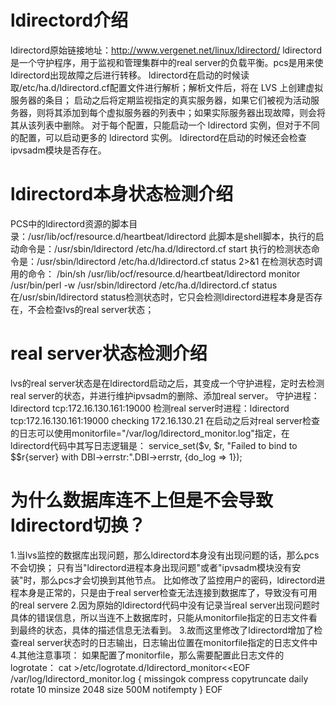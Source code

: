 # ldirectord介绍
ldirectord原始链接地址：http://www.vergenet.net/linux/ldirectord/
ldirectord 是一个守护程序，用于监视和管理集群中的real server的负载平衡。pcs是用来使ldirectord出现故障之后进行转移。
ldirectord在启动的时候读取/etc/ha.d/ldirectord.cf配置文件进行解析；解析文件后，将在 LVS 上创建虚拟服务器的条目；
启动之后将定期监视指定的真实服务器，如果它们被视为活动服务器，则将其添加到每个虚拟服务器的列表中；如果实际服务器出现故障，则会将其从该列表中删除。
对于每个配置，只能启动一个 ldirectord 实例，但对于不同的配置，可以启动更多的 ldirectord 实例。
ldirectord在启动的时候还会检查ipvsadm模块是否存在。

# ldirectord本身状态检测介绍
PCS中的ldirectord资源的脚本目录：/usr/lib/ocf/resource.d/heartbeat/ldirectord
此脚本是shell脚本，执行的启动命令是：/usr/sbin/ldirectord /etc/ha.d/ldirectord.cf start
执行的检测状态命令是：/usr/sbin/ldirectord /etc/ha.d/ldirectord.cf status 2>&1
在检测状态时调用的命令：
    /bin/sh /usr/lib/ocf/resource.d/heartbeat/ldirectord monitor
    /usr/bin/perl -w /usr/sbin/ldirectord /etc/ha.d/ldirectord.cf status
在/usr/sbin/ldirectord status检测状态时，它只会检测ldirectord进程本身是否存在，不会检查lvs的real server状态；

# real server状态检测介绍
lvs的real server状态是在ldirectord启动之后，其变成一个守护进程，定时去检测real server的状态，并进行维护ipvsadm的删除、添加real server。
守护进程：ldirectord tcp:172.16.130.161:19000
    检测real server时进程：ldirectord tcp:172.16.130.161:19000 checking 172.16.130.21
在启动之后对real server检查的日志可以使用monitorfile="/var/log/ldirectord_monitor.log"指定，在ldirectord代码中其写日志逻辑是：
    service_set($v, $r, "Failed to bind to $$r{server} with DBI->errstr:".DBI->errstr, {do_log => 1});



# 为什么数据库连不上但是不会导致ldirectord切换？
1.当lvs监控的数据库出现问题，那么ldirectord本身没有出现问题的话，那么pcs不会切换；
只有当"ldirectord进程本身出现问题"或者"ipvsadm模块没有安装"时，那么pcs才会切换到其他节点。
比如修改了监控用户的密码，ldirectord进程本身是正常的，只是由于real server检查无法连接到数据库了，导致没有可用的real servere
2.因为原始的ldirectord代码中没有记录当real server出现问题时具体的错误信息，所以当连不上数据库时，只能从monitorfile指定的日志文件看到最终的状态，具体的描述信息无法看到。
3.故而这里修改了ldirectord增加了检查real server状态时的日志输出，日志输出位置在monitorfile指定的日志文件中
4.其他注意事项：
如果配置了monitorfile，那么需要配置此日志文件的logrotate：
cat >/etc/logrotate.d/ldirectord_monitor<<EOF
/var/log/ldirectord_monitor.log {
    missingok
    compress
    copytruncate
    daily
    rotate 10
    minsize 2048
    size 500M
    notifempty
}
EOF


